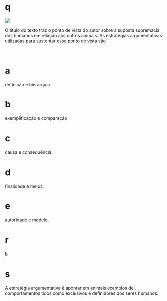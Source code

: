 # q
![](https://firebasestorage.googleapis.com/v0/b/firebase-enemio.appspot.com/o/questoes%2F578%2Ffc9b40bc-80ab-3c0c-54b2-057d0b241027.png?alt=media\&token=dbde461b-9575-47f4-aae7-3d3ee8e15a8a)

O título do texto traz o ponto de vista do autor sobre a suposta supremacia dos humanos em relação aos outros animais. As estratégias argumentativas utilizadas para sustentar esse ponto de vista são

 

# a
definição e hierarquia.

# b
exemplificação e comparação

# c
causa e consequência.

# d
finalidade e meios.

# e
autoridade e modelo.

# r
b

# s
A estratégia argumentativa é apontar em animais exemplos de comportamentos tidos como exclusivos e definidores dos seres humanos.
